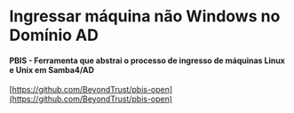 # Ingressar máquina não Windows no Domínio AD

#### PBIS - Ferramenta  que abstrai o processo de ingresso de máquinas Linux e Unix em Samba4/AD

[https://github.com/BeyondTrust/pbis-open](https://github.com/BeyondTrust/pbis-open)

